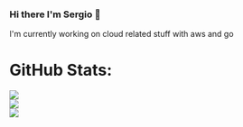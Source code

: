 ### Hi there I'm Sergio 👋
I'm currently working on cloud related stuff with aws and go

# GitHub Stats:
![](https://github-readme-stats.vercel.app/api?username=senonide&theme=dark&hide_border=false&include_all_commits=true&count_private=true)<br/>
![](https://github-readme-streak-stats.herokuapp.com/?user=senonide&theme=dark&hide_border=false)<br/>
![](https://github-readme-stats.vercel.app/api/top-langs/?username=senonide&theme=dark&hide_border=false&include_all_commits=true&count_private=true&layout=compact)

<!--
---
[![](https://visitcount.itsvg.in/api?id=senonide&icon=0&color=0)](https://visitcount.itsvg.in)


**senonide/senonide** is a ✨ _special_ ✨ repository because its `README.md` (this file) appears on your GitHub profile.

Here are some ideas to get you started:

- 🔭 I’m currently working on ...
- 🌱 I’m currently learning ...
- 👯 I’m looking to collaborate on ...
- 🤔 I’m looking for help with ...
- 💬 Ask me about ...
- 📫 How to reach me: ...
- 😄 Pronouns: ...
- ⚡ Fun fact: ...
-->

